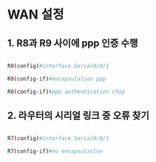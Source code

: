 # WAN 설정
## 1. R8과 R9 사이에 ppp 인증 수행

```bash

R8(config)#interface Serial0/0/1

R8(config-if)#encapsulation ppp

R8(config-if)#ppp authentication chap
```

## 2. 라우터의 시리얼 링크 중 오류 찾기


```bash

R7(config)#interface Serial0/0/1

R7(config-if)#no encapsulation
```